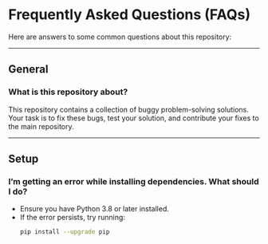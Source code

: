 # Frequently Asked Questions (FAQs)

Here are answers to some common questions about this repository:

---

## General

### What is this repository about?
This repository contains a collection of buggy problem-solving solutions. Your task is to fix these bugs, test your solution, and contribute your fixes to the main repository.

---

## Setup

### I’m getting an error while installing dependencies. What should I do?
- Ensure you have Python 3.8 or later installed.
- If the error persists, try running:
  ```bash
  pip install --upgrade pip
